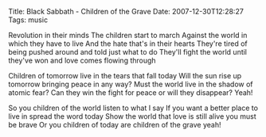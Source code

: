 Title: Black Sabbath - Children of the Grave
Date: 2007-12-30T12:28:27
Tags: music


Revolution in their minds 
The children start to march
Against the world in which they have to live 
And the hate that's in their hearts 
They're tired of being pushed around and told just what to do 
They'll fight the world until they've won and love comes flowing through
 
Children of tomorrow live in the tears that fall today 
Will the sun rise up tomorrow bringing peace in any way?
Must the world live in the shadow of atomic fear? 
Can they win the fight for peace or will they disappear? Yeah!
 
So you children of the world listen to what I say 
If you want a better place to live in spread the word today
Show the world that love is still alive you must be brave 
Or you children of today are children of the grave yeah!<!--break-->